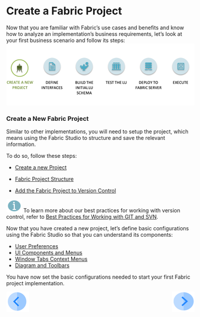 #  Create a Fabric Project

Now that you are familiar with Fabric’s use cases and benefits and know how to analyze an implementation’s business requirements, let’s look at your first business scenario and follow its steps: ![](/academy/Training_Level_1/03_fabric_basic_LU/images/fabric_main_flow_02.png)                                               

### Create a New Fabric Project

Similar to other implementations, you will need to setup the project, which means using the Fabric Studio to structure and save the relevant information.

To do so, follow these steps:

- [Create a new Project](/articles/04_fabric_studio/05_creating_a_new_project.md)

- [Fabric Project Structure](/articles/04_fabric_studio/08_fabric_project_tree.md)

- [Add the Fabric Project to Version Control](/articles/04_fabric_studio/06_adding_fabric_projects_to_version_control.md)  

  

![](/academy/Training_Level_1/03_fabric_basic_LU/images/information.png) To learn more about our best practices for working with version control, refer to [Best Practices for Working with GIT and SVN](/articles/04_fabric_studio/07_best_practices_for_working_with_GIT_and_SVN.md).



Now that you have created a new project, let’s define basic configurations using the Fabric Studio so that you can understand its components:

- [User Preferences](/articles/04_fabric_studio/04_user_preferences.md)
- [UI Components and Menus](/articles/04_fabric_studio/01_UI_components_and_menus.md)
- [Window Tabs Context Menus](/articles/04_fabric_studio/02_window_tab_context_menu.md)
- [Diagram and Toolbars](/articles/04_fabric_studio/03_diagram_and_toolbars.md)

 

You have now set the basic configurations needed to start your first Fabric project implementation. 

[![Previous](/articles/images/Previous.png)](/academy/Training_Level_1/03_fabric_basic_LU/01_Fabric_main_flow_overview.md)[<img align="right" width="60" height="54" src="/articles/images/Next.png">](/academy/Training_Level_1/03_fabric_basic_LU/03_04_define_the_interfaces.md)


